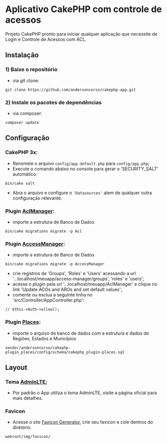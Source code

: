 # Aplicativo CakePHP com controle de acessos

Projeto CakePHP pronto para iniciar qualquer aplicação que necessite de Login e Controle de Acessos com ACL.

## Instalação

### 1) Baixe o repositório

- via git clone:
```
git clone https://github.com/andersoncorso/cakephp-app.git
```

### 2) Instale os pacotes de dependências 

- via composer:
```
composer update
```


## Configuração

### CakePHP 3x:

- Renomeie o arquivo `config/app.default.php` para `config/app.php`;
- Execute o comando abaixo no console para gerar o 'SECURITY_SALT' automático:
```
bin/cake salt
```
- Abra o arquivo e configure o `'Datasources'` alem de qualquer outra configuração relevante.

### Plugin [AclManager](https://github.com/ivanamat/cakephp3-aclmanager):

- importe a estrutura de Banco de Dados
```
bin/cake migrations migrate -p Acl
```

### Plugin [AccessManager](https://github.com/andersoncorso/cakephp-plugin-access_manager):

- importe a estrutura de Banco de Dados
```
bin/cake migrations migrate -p AccessManager
```

- crie registros de 'Groups', 'Roles' e 'Users' acessando a url '...localhost/meuapp/access-manager/groups', 'roles' e 'users';
- acesse o plugin pela url '...localhost/meuapp/AclManager' e clique no link 'Update ACOs and AROs and set default values';
- comente ou exclua a seguinte linha no 'src/Controller/AppController.php':
```
// $this->Auth->allow();
```

### Plugin [Places](https://github.com/andersoncorso/cakephp-plugin_places):

- importe o arquivo de banco de dados com a estrutura e dados de Regiões, Estados e Municípios
```
vendor/andersoncorso/cakephp-plugin_places/config/schema/cakephp_plugin-places.sql
```


## Layout

### Tema [AdminLTE](https://github.com/maiconpinto/cakephp-adminlte-theme);
- Por padrão o App utiliza o tema AdminLTE, visite a página oficial para mais detalhes. 

### Favicon
- Acesse o site [Favicon Generator](https://www.favicon-generator.org/), crie seu favicon e cole dentros do diretório:
```
webroot/img/favicon/
```